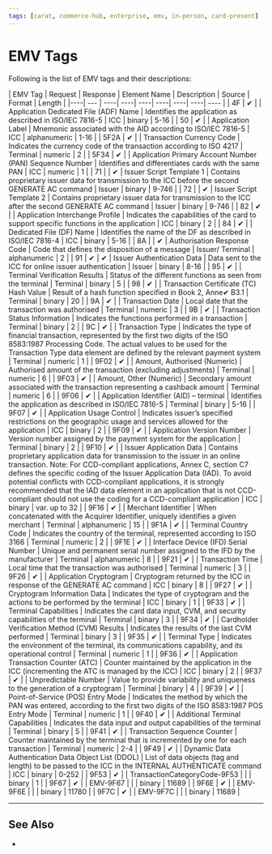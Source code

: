 ```yaml
---
tags: [carat, commerce-hub, enterprise, emv, in-person, card-present]
---
```


# EMV Tags

Following is the list of EMV tags and their descriptions:

| EMV Tag  | Request  | Response  | Element Name | Description | Source | Format  | Length |
|----| --- | ----| ----| ----| ----| ----| ----| ---- |
| 4F  | &#10004;  |  | Application Dedicated File (ADF) Name | Identifies the application as described in ISO/IEC 7816-5 | ICC | binary  | 5-16 |
| 50 | &#10004;  |  | Application Label | Mnemonic associated with the AID according to ISO/IEC 7816-5 | ICC | alphanumeric  | 1-16 |
| 5F2A  | &#10004;  |  | Transaction Currency Code | Indicates the currency code of the transaction according to ISO 4217 | Terminal | numeric  | 2 |
| 5F34  | &#10004;  |  | Application Primary Account Number (PAN) Sequence Number | Identifies and differentiates cards with the same PAN | ICC | numeric  | 1 |
| 71 |  | &#10004;  | Issuer Script Template 1 | Contains proprietary issuer data for transmission to the ICC before the second GENERATE AC command | Issuer | binary  | 9-746  |
| 72 |  | &#10004;  | Issuer Script Template 2 | Contains proprietary issuer data for transmission to the ICC after the second GENERATE AC command | Issuer | binary  | 9-746  |
| 82 | &#10004;  |  | Application Interchange Profile | Indicates the capabilities of the card to support specific functions in the application | ICC | binary  | 2 |
| 84 | &#10004;  |  | Dedicated File (DF) Name | Identifies the name of the DF as described in ISO/IEC 7816-4 | ICC | binary  | 5-16 |
| 8A  |  | &#10004;  | Authorisation Response Code | Code that defines the disposition of a message | Issuer/ Terminal | alphanumeric  | 2 |
| 91 | &#10004;  | &#10004;  | Issuer Authentication Data | Data sent to the ICC for online issuer authentication | Issuer | binary  | 8-16 |
| 95 | &#10004;  |  | Terminal Verification Results | Status of the different functions as seen from the terminal | Terminal | binary  | 5 |
| 98 | &#10004;  |  | Transaction Certificate (TC) Hash Value | Result of a hash function specified in Book 2, Anne&#10004; B3.1 | Terminal | binary  | 20 |
| 9A  | &#10004;  |  | Transaction Date | Local date that the transaction was authorised | Terminal | numeric  | 3 |
| 9B  | &#10004;  |  | Transaction Status Information | Indicates the functions performed in a transaction | Terminal | binary  | 2 |
| 9C  | &#10004;  |  | Transaction Type | Indicates the type of financial transaction, represented by the first two digits of the ISO 8583:1987 Processing Code. The actual values to be used for the Transaction Type data element are defined by the relevant payment system | Terminal | numeric  | 1 |
| 9F02  | &#10004;  |  | Amount, Authorised (Numeric) | Authorised amount of the transaction (excluding adjustments) | Terminal | numeric  | 6 |
| 9F03  | &#10004;  |  | Amount, Other (Numeric) | Secondary amount associated with the transaction representing a cashback amount | Terminal | numeric  | 6 |
| 9F06  | &#10004;  |  | Application Identifier (AID) – terminal | Identifies the application as described in ISO/IEC 7816-5 | Terminal | binary  | 5-16 |
| 9F07  | &#10004;  |  | Application Usage Control | Indicates issuer’s specified restrictions on the geographic usage and services allowed for the application | ICC | binary  | 2 |
| 9F09  | &#10004;  |  | Application Version Number | Version number assigned by the payment system for the application | Terminal | binary  | 2 |
| 9F10  | &#10004;  |  | Issuer Application Data | Contains proprietary application data for transmission to the issuer in an online transaction. Note: For CCD-compliant applications, Annex C, section C7 defines the specific coding of the Issuer Application Data (IAD). To avoid potential conflicts with CCD-compliant applications, it is strongly recommended that the IAD data element in an application that is not CCD-compliant should not use the coding for a CCD-compliant application | ICC | binary  | var. up to 32 |
| 9F16  | &#10004;  |  | Merchant Identifier | When concatenated with the Acquirer Identifier, uniquely identifies a given merchant | Terminal | alphanumeric  | 15 |
| 9F1A  | &#10004;  |  | Terminal Country Code | Indicates the country of the terminal, represented according to ISO 3166 | Terminal | numeric  | 2 |
| 9F1E  | &#10004;  |  | Interface Device (IFD) Serial Number | Unique and permanent serial number assigned to the IFD by the manufacturer | Terminal | alphanumeric  | 8 |
| 9F21  | &#10004;  |  | Transaction Time | Local time that the transaction was authorised | Terminal | numeric  | 3 |
| 9F26  | &#10004;  |  | Application Cryptogram | Cryptogram returned by the ICC in response of the GENERATE AC command | ICC | binary  | 8 |
| 9F27  | &#10004;  |  | Cryptogram Information Data | Indicates the type of cryptogram and the actions to be performed by the terminal | ICC | binary  | 1 |
| 9F33  | &#10004;  |  | Terminal Capabilities | Indicates the card data input, CVM, and security capabilities of the terminal | Terminal | binary  | 3 |
| 9F34  | &#10004;  |  | Cardholder Verification Method (CVM) Results | Indicates the results of the last CVM performed | Terminal | binary  | 3 |
| 9F35  | &#10004;  |  | Terminal Type | Indicates the environment of the terminal, its communications capability, and its operational control | Terminal | numeric  | 1 |
| 9F36  | &#10004;  |  | Application Transaction Counter (ATC) | Counter maintained by the application in the ICC (incrementing the ATC is managed by the ICC) | ICC | binary  | 2 |
| 9F37  | &#10004;  |  | Unpredictable Number | Value to provide variability and uniqueness to the generation of a cryptogram | Terminal | binary  | 4 |
| 9F39  | &#10004;  |  | Point-of-Service (POS) Entry Mode | Indicates the method by which the PAN was entered, according to the first two digits of the ISO 8583:1987 POS Entry Mode | Terminal | numeric  | 1 |
| 9F40  | &#10004;  |  | Additional Terminal Capabilities | Indicates the data input and output capabilities of the terminal | Terminal | binary  | 5 |
| 9F41  | &#10004;  |  | Transaction Sequence Counter | Counter maintained by the terminal that is incremented by one for each transaction | Terminal | numeric  | 2-4 |
| 9F49  | &#10004;  |  | Dynamic Data Authentication Data Object List (DDOL) | List of data objects (tag and length) to be passed to the ICC in the INTERNAL AUTHENTICATE command | ICC | binary  | 0-252  |
| 9F53  | &#10004;  |  | TransactionCategoryCode-9F53  |  |  | binary  | 1 |
| 9F67  | &#10004;  |  | EMV-9F67  |  |  | binary  | 11689 |
| 9F6E  | &#10004;  |  | EMV-9F6E  |  |  | binary  | 11780 |
| 9F7C  | &#10004;  |  | EMV-9F7C  |  |  | binary  | 11689 |

---

## See Also
- 